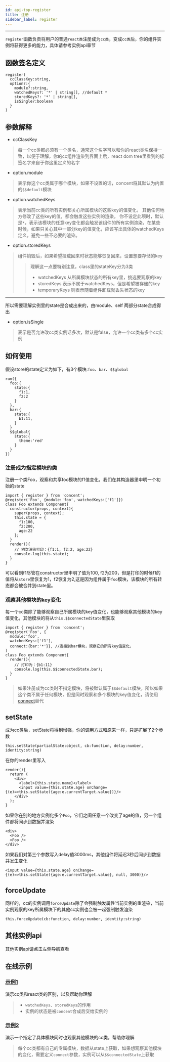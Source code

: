 ```yaml
---
id: api-top-register
title: 注册
sidebar_label: register
---
```


___
`register`函数负责将用户的普通`react类`注册成为`cc类`，变成`cc类`后，你的组件实例将获得更多的能力，具体请参考实例api章节

## 函数签名定义
```
register(
  ccClassKey:string,
  option?:{
    module?:string,
    watchedKeys?: '*' | string[], //default *
    storedKeys?: '*' | string[],
    isSingle?:boolean
  }
)
```

## 参数解释
* ccClassKey
> 每一个cc类都必须有一个类名，通常这个名字可以和你的react类名保持一致，以便于理解，你的cc组件渲染到界面上后，react dom tree里看到的标签名字来自于你这里定义的名字
* option.module
> 表示你这个cc类属于哪个模块，如果不设置的话，concent将其默认为内置的`$$default`模块
* option.watchedKeys
> 表示当前cc类的所有实例都关心所属模块的这些key的值变化， 其他任何地方修改了这些key的值，都会触发这些实例的渲染。
你不设定此项时，默认是`*`，表示该模块的任意key变化都会触发该组件的所有实例渲染，在某些时候，如果只关心其中一部分key的值变化，应该写出具体的watchedKeys定义，避免一些不必要的渲染。
* option.storedKeys
> 组件销毁后，如果希望挂载回来时状态能够恢复回来，设置想要存储的key
>>理解这一点要特别注意，class里的stateKey分为3类<br/>
>>* watchedKeys 从所属模块状态的所有key里，挑选要观察的key
>>* storedKeys 表示不属于watchedKeys，但是希望被存储的key
>>* temporaryKeys 则表示随着组件卸载就丢失状态的key 
---
所以需要理解实例里的state是合成出来的，由module、self 两部分state合成得出
* option.isSingle
> 表示是否允许改cc类实例话多次，默认是false，允许一个cc类有多个cc实例

## 如何使用
假设store的state定义为如下，有3个模块:`foo`、`bar`、`$$global`
```
run({
  foo:{
    state:{
      f1:1,
      f2:2
    }
  },
  bar:{
    state:{
      b1:11,
    }
  }
  $$global{
    state:{
      theme:'red'
    }
  }
})
```
### 注册成为指定模块的类
注册一个类Foo，观察和共享foo模块的f1值变化，我们在其构造器里申明一个初始的state
```
import { register } from 'concent';
@register('Foo', {module:'foo', watchedKeys:['f1']})
class Foo extends Component{
  constructor(props, context){
    super(props, context);
    this.state = {
      f1:100,
      f2:200,
      age:22
    };
  }
  render(){
    // 初次渲染打印：{f1:1, f2:2, age:22}
    console.log(this.state);
  }
}
```
可以看到f1尽管在constructor里申明了值为100, f2为200，但是打印的时候f1的值将从`store`里恢复为1，f2恢复为2,这是因为组件属于`foo`模块，该模块的所有转态都会被合并到state里。

### 观察其他模块的key变化
每一个cc类除了能够观察自己所属模块的key值变化，也能够观察其他模块的key值变化，其他模块的将从`this.$$connectedState`里获取
```
import { register } from 'concent';
@register('Foo', {
  module:'foo', 
  watchedKeys:['f1'], 
  connect:{bar:'*'}}, //连接到bar模块，观察它的所有key值变化，
)
class Foo extends Component{
  render(){
    // 打印为：{b1:11}
    console.log(this.$$connectedState.bar);
  }
}
```
> 如果注册成为cc类时不指定模块，将被默认属于`$$default`模块，所以如果这个类不属于任何模块，但是同时观察和多个模块的key值变化，请使用[connect](api-top-connect)替代

## setState
成为cc类后，setState将得到增强，你的调用方式和原来一样，只是扩展了2个参数
```
this.setState(partialState:object, cb:function, delay:number, identity:string)
```
在你的render里写入
```
render(){
  return (
    <div>
      <label>{this.state.name}</label>
      <input value={this.state.age} onChange={(e)=>this.setState({age:e.currentTarget.value})}/>
    </div>
  );
}
```
如果你在别的地方实例化多个`Foo`，它们之间任意一个改变了age的值，另一个组件都将同步到数据并渲染
```
<div>
  <Foo />
  <Foo />
</div>
```
如果我们对第三个参数写入delay值3000ms，其他组件将延迟3秒后同步到数据并发生变化
```
<input value={this.state.age} onChange={(e)=>this.setState({age:e.currentTarget.value}, null, 3000)}/>
```

## forceUpdate
同样的，cc的实例调用`forceUpdate`除了会强制触发属性当前实例的重渲染，当前实例观察的key所属模块下的其他cc实例也会被一起强制触发渲染
```
this.forceUpdate(cb:function, delay:number, identity:string)
```

## 其他实例api
其他实例api请点击左侧导航查看

## 在线示例
### [示例1](https://stackblitz.com/edit/ccapi-top-register-1?file=index.js)
演示cc类和react类的区别，以及帮助你理解
> * `watchedKeys`、`storedKeys`的作用
> * 实例的状态是被`concent`合成后交给实例的

### [示例2](https://stackblitz.com/edit/ccapi-top-register-2?file=index.js)
演示一个指定了具体模块同时也观察其他模块的cc类，帮助你理解
> 每个cc类都有自己的专属模块，数据从state上获取，如果想观察其他模块的变化，需要定义`connect`参数，实例可以从`$$connectedState`上获取